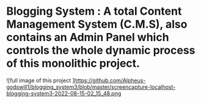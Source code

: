 # Blogging System : A total Content Management System (C.M.S), also contains an Admin Panel which controls the whole dynamic process of this monolithic project.

![full image of this project ]https://github.com/Alpheus-godswill1/blogging_system3/blob/master/screencapture-localhost-blogging-system3-2022-08-15-02_15_48.png
